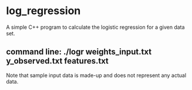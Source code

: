 # log_regression
A simple C++ program to calculate the logistic regression for a given data set.

## command line: ./logr weights_input.txt y_observed.txt features.txt
Note that sample input data is made-up and does not represent any actual data.